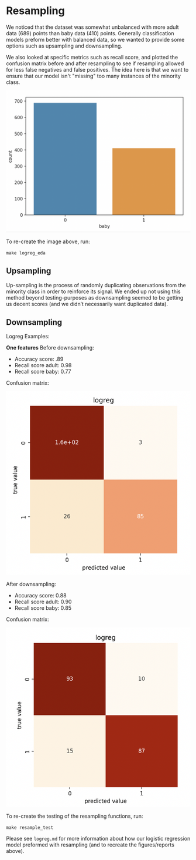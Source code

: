 # Resampling
We noticed that the dataset was somewhat unbalanced with more adult data (689) points than baby data (410) points. Generally classification models preform better with balanced data, so we wanted to provide some options such as upsampling and downsampling. 

We also looked at specific metrics such as recall score, and plotted the confusion matrix before and after resampling to see if resampling allowed for less false negatives and false positives. The idea here is that we want to ensure that our model isn't "missing" too many instances of the minority class.

<img src="figs/soph_logreg/unbal.png" width=600>

To re-create the image above, run:
```
make logreg_eda
```

## Upsampling
Up-sampling is the process of randomly duplicating observations from the minority class in order to reinforce its signal. We ended up not using this method beyond testing-purposes as downsampling seemed to be getting us decent scores (and we didn’t necessarily want duplicated data).

## Downsampling

Logreg Examples:

**One features**
Before downsampling:
* Accuracy score: .89
* Recall score adult: 0.98
* Recall score baby: 0.77

Confusion matrix:

<img src="figs/soph_logreg/p1_f_cmat.png" width=600>

After downsampling:
* Accuracy score: 0.88
* Recall score adult: 0.90
* Recall score baby: 0.85

Confusion matrix:

<img src="figs/soph_logreg/p1_fd_cmat.png" width=600>

To re-create the testing of the resampling functions, run:
```
make resample_test
```
Please see `logreg.md` for more information about how our logistic regression model preformed with resampling (and to recreate the figures/reports above). 
